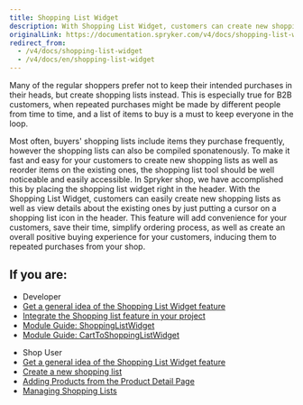 ```yaml
---
title: Shopping List Widget
description: With Shopping List Widget, customers can create new shopping lists and view details about the existing ones by putting a cursor on a shopping list icon.
originalLink: https://documentation.spryker.com/v4/docs/shopping-list-widget
redirect_from:
  - /v4/docs/shopping-list-widget
  - /v4/docs/en/shopping-list-widget
---
```


Many of the regular shoppers prefer not to keep their intended purchases in their heads, but create shopping lists instead. This is especially true for B2B customers, when repeated purchases might be made by different people from time to time, and a list of items to buy is a must to keep everyone in the loop.

Most often, buyers' shopping lists include items they purchase frequently, however the shopping lists can also be compiled sponatenously. To make it fast and easy for your customers to create new shopping lists as well as reorder items on the existing ones, the shopping list tool should be well noticeable and easily accessible. In Spryker shop, we have accomplished this by placing the shopping list widget right in the header. With the Shopping List Widget, customers can easily create new shopping lists as well as view details about the existing ones by just putting a cursor on a shopping list icon in the header. This feature will add convenience for your customers, save their time, simplify ordering process, as well as create an overall positive buying experience for your customers, inducing them to repeated purchases from your shop.

## If you are:

<div class="mr-container">
    <div class="mr-list-container">
        <!-- col1 -->
        <div class="mr-col">
            <ul class="mr-list mr-list-green">
                <li class="mr-title">Developer</li>
                <li><a href="https://documentation.spryker.com/v4/docs/shopping-list-widget-overview" class="mr-link">Get a general idea of the Shopping List Widget feature</a></li>
                <li><a href="https://documentation.spryker.com/v4/docs/shopping-lists-feature-integration-201907" class="mr-link">Integrate the Shopping list feature in your project</a></li>
                <li><a href="https://documentation.spryker.com/v20/docs/shoppinglistwidget-shop-module" class="mr-link">Module Guide: ShoppingListWidget</a></li>
                 <li><a href="https://documentation.spryker.com/v20/docs/carttoshoppinglistwidget-shop-module" class="mr-link">Module Guide: CartToShoppingListWidget</a></li>
            </ul>
        </div>
        <!-- col2 -->
        <div class="mr-col">
            <ul class="mr-list mr-list-red">
                <li class="mr-title">Shop User</li>
                <li><a href="https://documentation.spryker.com/v4/docs/shopping-list-widget-overview" class="mr-link">Get a general idea of the Shopping List Widget feature</a></li>
                <li><a href="https://documentation.spryker.com/v4/docs/shopping-lists-shop-guide#creating-a-new-shopping-list" class="mr-link">Create a new shopping list</a></li>
                <li><a href="https://documentation.spryker.com/v4/docs/shopping-lists-shop-guide#adding-products-from-the-product-detail-page" class="mr-link">Adding Products from the Product Detail Page</a></li>
                <li><a href="https://documentation.spryker.com/v4/docs/shopping-lists-shop-guide#managing-shopping-lists" class="mr-link">Managing Shopping Lists</a></li>
            </ul>
        </div>
    </div>
</div>
